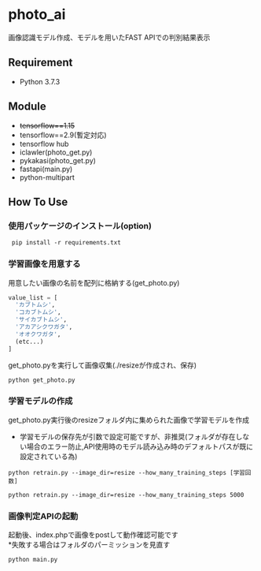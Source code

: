 # photo_ai
画像認識モデル作成、モデルを用いたFAST APIでの判別結果表示

## Requirement
- Python 3.7.3

## Module
- ~~tensorflow==1.15~~
- tensorflow==2.9(暫定対応)
- tensorflow hub
- iclawler(photo_get.py)
- pykakasi(photo_get.py)
- fastapi(main.py)
- python-multipart

## How To Use

### 使用パッケージのインストール(option)

```
 pip install -r requirements.txt
```

### 学習画像を用意する  
用意したい画像の名前を配列に格納する(get_photo.py)

```python
value_list = [
  'カブトムシ',
  'コカブトムシ',
  'サイカブトムシ',
  'アカアシクワガタ',
  'オオクワガタ',
  (etc...)
]
```  

get_photo.pyを実行して画像収集(./resizeが作成され、保存)

```
python get_photo.py
```

### 学習モデルの作成
get_photo.py実行後のresizeフォルダ内に集められた画像で学習モデルを作成
- 学習モデルの保存先が引数で設定可能ですが、非推奨(フォルダが存在しない場合のエラー防止,API使用時のモデル読み込み時のデフォルトパスが既に設定されている為)

```
python retrain.py --image_dir=resize --how_many_training_steps [学習回数]

python retrain.py --image_dir=resize --how_many_training_steps 5000
```

### 画像判定APIの起動
起動後、index.phpで画像をpostして動作確認可能です  
*失敗する場合はフォルダのパーミッションを見直す

```
python main.py
```

